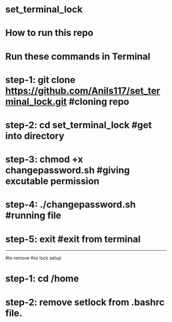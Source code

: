 # set_terminal_lock
# How to run this repo
# Run these commands in Terminal
# step-1: git clone https://github.com/Anils117/set_terminal_lock.git #cloning repo
# step-2: cd set_terminal_lock #get into directory
# step-3: chmod +x changepassword.sh #giving excutable permission
# step-4: ./changepassword.sh #running file
# step-5: exit #exit from terminal
-----------------------------------------
#to remove this lock setup

# step-1: cd /home
# step-2: remove setlock from .bashrc file.
